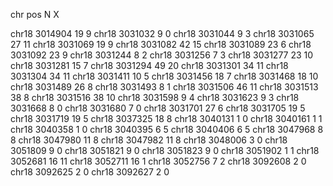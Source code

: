 chr	pos	N	X

chr18	3014904	19	9
chr18	3031032	9	0
chr18	3031044	9	3
chr18	3031065	27	11
chr18	3031069	19	9
chr18	3031082	42	15
chr18	3031089	23	6
chr18	3031092	23	9
chr18	3031244	8	2
chr18	3031256	7	3
chr18	3031277	23	10
chr18	3031281	15	7
chr18	3031294	49	20
chr18	3031301	34	11
chr18	3031304	34	11
chr18	3031411	10	5
chr18	3031456	18	7
chr18	3031468	18	10
chr18	3031489	26	8
chr18	3031493	8	1
chr18	3031506	46	11
chr18	3031513	38	8
chr18	3031516	38	10
chr18	3031598	9	4
chr18	3031623	9	3
chr18	3031668	8	0
chr18	3031680	7	0
chr18	3031701	27	6
chr18	3031705	19	5
chr18	3031719	19	5
chr18	3037325	18	8
chr18	3040131	1	0
chr18	3040161	1	1
chr18	3040358	1	0
chr18	3040395	6	5
chr18	3040406	6	5
chr18	3047968	8	8
chr18	3047980	11	8
chr18	3047982	11	8
chr18	3048006	3	0
chr18	3051809	9	0
chr18	3051821	9	0
chr18	3051823	9	0
chr18	3051902	1	1
chr18	3052681	16	11
chr18	3052711	16	1
chr18	3052756	7	2
chr18	3092608	2	0
chr18	3092625	2	0
chr18	3092627	2	0
